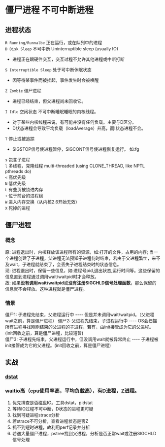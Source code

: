 # 僵尸进程 不可中断进程

## 进程状态
`R Running/Runnalbe` 正在运行，或在队列中的进程  
`D Disk Sleep` 不可中断 Uninterruptible sleep (usually IO)  
- 进程正在跟硬件交互，交互过程不允许其他进程或中断打断

`S Interruptible Sleep` 处于可中断休眠状态  
- 因等待某事件而被挂起，事件发生时会被唤醒

`Z Zombie` 僵尸进程  
- 进程已经结束，但父进程尚未回收它。

`I Idle` 空闲状态 不可中断睡眠睡眠的内核线程。  
- 对于某些内核线程来说，有可能并没有任何负载。主要与D区分。
- D状态进程会导致平均负载（loadAverage）升高，而I状态进程不会。

`T` 停止或被追踪  
- SIGSTOP信号使进程暂停，SIGCONT信号使进程恢复运行。 如:fg

`s` 包含子进程  
`l` 多线程，克隆线程 multi-threaded (using CLONE_THREAD, like NPTL pthreads do)  
`<` 高优先级  
`N` 低优先级  
`L` 有些页被锁进内存  
`+` 位于前台的进程组  
`W` 进入内存交换（从内核2.6开始无效）  
`X` 死掉的进程  

## 僵尸进程
### 概念
原: 进程退出时，内核释放该进程所有的资源，如:打开的文件，占用的内存; 当一个进程创建了子进程，父进程无法预知子进程何时结束，若由于父进程繁忙，来不及wait，子进程就结束了，会丢失子进程结束时的状态信息。   
现: 进程退出时，保留一些信息，如:进程号pid,退出状态,运行时间等。这些保留的信息直到进程通过调用wait/waitpid时才会释放。  
故: 如果**没有调用wait/waitpid**或**没有注册SIGCHLD信号处理函数**，那么保留的信息就不会释放。这种进程就是僵尸进程。  

### 情景
僵尸1: 子进程先结束，父进程运行中 ---- 但是并未调用wait/waitpid。（父进程wait之前，算是僵尸进程）
僵尸2: 父进程先结束，子进程运行中 ---- OS会扫描所有进程寻找刚刚结束的父进程的子进程，若有，由init接管成为它的父进程。(init回收之前，算是僵尸进程，比较短暂)  
僵尸3: 子进程先结束，父进程运行中，但没调用wait就被异常终止 ---- 子进程被init接管成为它的父进程。(init回收之前，算是僵尸进程)  

## 实战
### [dstat](src/cmd/dstat.md)

### waitio高（cpu使用率高，平均负载高），有D进程，Z进程。
1. 优先排查是否磁盘IO。工具dstat，pidstat
2. 等待IO过程不可中断，D状态的进程更可疑
3. 找到可疑进程strace分析
4. 若strace不可分析，查看进程状态是否Z
5. 抓不到短时进程，故利用perf记录并分析
6. 若遇大量僵尸进程，pstree找到父进程，分析是否正常wait或注册SIGCHLD信号处理
